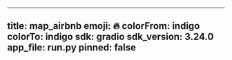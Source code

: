 
---
title: map_airbnb 
emoji: 🔥
colorFrom: indigo
colorTo: indigo
sdk: gradio
sdk_version: 3.24.0
app_file: run.py
pinned: false
---
